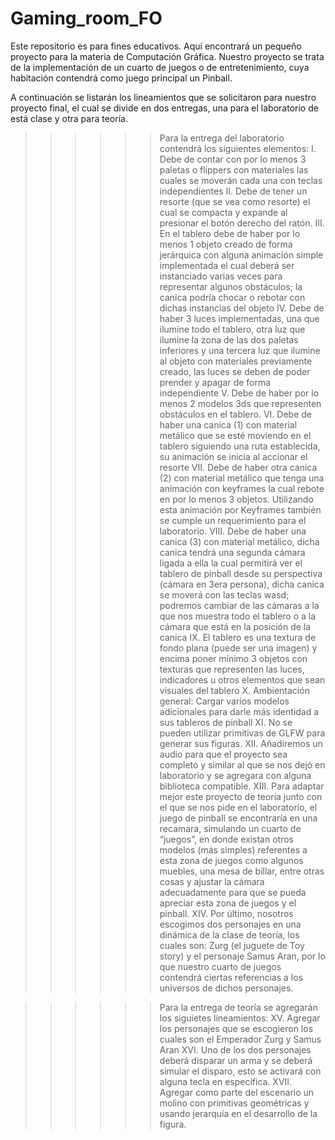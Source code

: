 # Gaming_room_FO
Este repositorio es para fines educativos. Aquí encontrará un pequeño proyecto para la materia de Computación Gráfica. Nuestro proyecto se trata de la implementación de un cuarto de juegos o de entretenimiento, cuya habitación contendrá como juego principal un Pinball. 

A continuación se listarán los lineamientos que se solicitaron para nuestro proyecto final, el cual se divide en dos entregas, una para el laboratorio de está clase y otra para teoría. 

>>>>>> Para la entrega del laboratorio contendrá los siguientes elementos:
 I. Debe de contar con por lo menos 3 paletas o flippers con materiales las cuales se moverán cada una con teclas independientes
II. Debe de tener un resorte (que se vea como resorte) el cual se compacta y expande al presionar el botón derecho del ratón.
III. En el tablero debe de haber por lo menos 1 objeto creado de forma jerárquica con alguna animación simple implementada el cual deberá ser instanciado varias veces para representar algunos obstáculos; la canica podría chocar o rebotar con dichas instancias del objeto
IV. Debe de haber 3 luces implementadas, una que ilumine todo el tablero, otra luz que ilumine la zona de las dos paletas inferiores y una tercera luz que ilumine al objeto con materiales previamente creado, las luces se deben de poder prender y apagar de forma independiente
V. Debe de haber por lo menos 2 modelos 3ds que representen obstáculos en el tablero.
VI. Debe de haber una canica (1) con material metálico que se esté moviendo en el tablero siguiendo una ruta establecida, su animación se inicia al accionar el resorte
VII. Debe de haber otra canica (2) con material metálico que tenga una animación con keyframes la cual rebote en por lo menos 3 objetos. Utilizando esta animación por Keyframes también se cumple un requerimiento para el laboratorio.
VIII. Debe de haber una canica (3) con material metálico, dicha canica tendrá una segunda cámara ligada a ella la cual permitirá ver el tablero de pinball desde su perspectiva (cámara en 3era persona), dicha canica se moverá con las teclas wasd; podremos cambiar de las cámaras a la que nos muestra todo el tablero o a la cámara que está en la posición de la canica
IX. El tablero es una textura de fondo plana (puede ser una imagen) y encima poner mínimo 3 objetos con texturas que representen las luces, indicadores u otros elementos que sean visuales del tablero
X. Ambientación general: Cargar varios modelos adicionales para darle más identidad a sus tableros de pinball
XI. No se pueden utilizar primitivas de GLFW para generar sus figuras.
XII. Añadiremos un audio para que el proyecto sea completo y similar al que se nos dejó en laboratorio y se agregara con alguna biblioteca compatible.
XIII. Para adaptar mejor este proyecto de teoría junto con el que se nos pide en el laboratorio, el juego de pinball se encontraría en una recamara, simulando un cuarto de “juegos”, en donde existan otros modelos (más simples) referentes a esta zona de juegos como algunos muebles, una mesa de billar, entre otras cosas y ajustar la cámara adecuadamente para que se pueda apreciar esta zona de juegos y el pinball.
XIV. Por último, nosotros escogimos dos personajes en una dinámica de la clase de teoría, los cuales son: Zurg (el juguete de Toy story) y el personaje Samus Aran, por lo que nuestro cuarto de juegos contendrá ciertas referencias a los universos de dichos personajes. 

>>>>>> Para la entrega de teoría se agregarán los siguietes líneamientos:
XV. Agregar los personajes que se escogieron los cuales son el Emperador Zurg y Samus Aran
XVI. Uno de los dos personajes deberá disparar un arma y se deberá simular el disparo, esto se activará con alguna tecla en específica. 
XVII. Agregar como parte del escenario un molino con primitivas geométricas y usando jerarquía en el desarrollo de la figura. 
